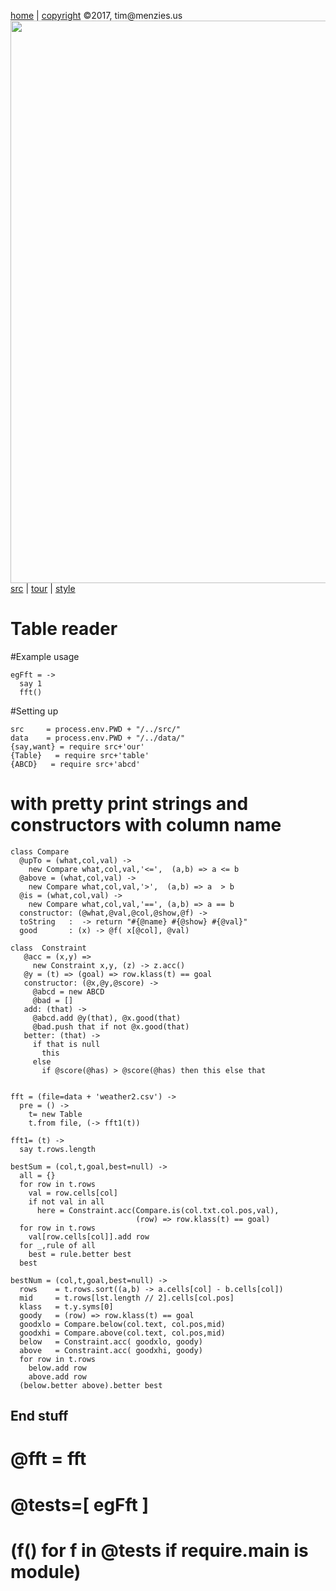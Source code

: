 [home](http://tiny.cc/koff) |
[copyright](https://github.com/koffee/script/blob/master/LICENSE.md) &copy;2017, tim&commat;menzies.us<br>
[<img width=900 src=https://raw.githubusercontent.com/koffee/script/master/img/head.jpg>](http://tiny.cc/koff)<br>
[src](https://github.com/koffee/script/tree/master/src) |
[tour](https://github.com/koffee/script/blob/master/doc/TOUR.md) |
[style](https://github.com/koffee/script/blob/master/doc/STYLE.md)

# Table reader

#Example usage

    egFft = ->
      say 1 
      fft()

#Setting up

    src     = process.env.PWD + "/../src/" 
    data    = process.env.PWD + "/../data/" 
    {say,want} = require src+'our'
    {Table}   = require src+'table'
    {ABCD}   = require src+'abcd'

# with pretty print strings and constructors with column name

    class Compare
      @upTo = (what,col,val) ->
        new Compare what,col,val,'<=',  (a,b) => a <= b 
      @above = (what,col,val) ->
        new Compare what,col,val,'>',  (a,b) => a  > b 
      @is = (what,col,val) ->
        new Compare what,col,val,'==', (a,b) => a == b 
      constructor: (@what,@val,@col,@show,@f) ->
      toString   :  -> return "#{@name} #{@show} #{@val}"
      good       : (x) -> @f( x[@col], @val)
 
    class  Constraint
       @acc = (x,y) =>
         new Constraint x,y, (z) -> z.acc()
       @y = (t) => (goal) => row.klass(t) == goal
       constructor: (@x,@y,@score) ->
         @abcd = new ABCD
         @bad = []
       add: (that) ->
         @abcd.add @y(that), @x.good(that)
         @bad.push that if not @x.good(that)
       better: (that) ->
         if that is null 
           this
         else
           if @score(@has) > @score(@has) then this else that


    fft = (file=data + 'weather2.csv') ->
      pre = () -> 
        t= new Table
        t.from file, (-> fft1(t))

    fft1= (t) ->
      say t.rows.length

    bestSum = (col,t,goal,best=null) ->
      all = {}
      for row in t.rows
        val = row.cells[col]
        if not val in all
          here = Constraint.acc(Compare.is(col.txt.col.pos,val),
                                (row) => row.klass(t) == goal)
      for row in t.rows
        val[row.cells[col]].add row
      for _,rule of all
        best = rule.better best
      best

    bestNum = (col,t,goal,best=null) ->
      rows    = t.rows.sort((a,b) -> a.cells[col] - b.cells[col])
      mid     = t.rows[lst.length // 2].cells[col.pos]
      klass   = t.y.syms[0]
      goody   = (row) => row.klass(t) == goal
      goodxlo = Compare.below(col.text, col.pos,mid)
      goodxhi = Compare.above(col.text, col.pos,mid)
      below   = Constraint.acc( goodxlo, goody)
      above   = Constraint.acc( goodxhi, goody)
      for row in t.rows
        below.add row
        above.add row
      (below.better above).better best

## End stuff

#    @fft = fft
 #   @tests=[ egFft ]
  #  (f() for f in @tests if require.main is module)
